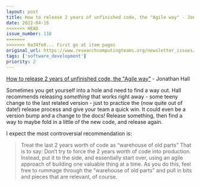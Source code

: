 ```yaml
---
layout: post
title: How to release 2 years of unfinished code, the "Agile way" - Jonathan Hall
date: 2022-04-16
<<<<<<< HEAD
issue_number: 118
=======
>>>>>>> 0a34fe0... First go at item pages
original_url: https://www.researchcomputingteams.org/newsletter_issues/0118
tags: ['software_development']
priority: 2
---
```


<!-- markdownlint-disable MD033 -->
<!-- markdownlint-disable MD041 -->
<!-- markdownlint-disable MD049 -->

[How to release 2 years of unfinished code, the "Agile way"](https://jhall.io/archive/2022/04/03/how-to-release-2-years-of-unfinished-code-the-agile-way/) - Jonathan Hall

Sometimes you get yourself into a hole and need to find a way out.  Hall recommends releasing *something* that works right away - some teeny change to the last related version - just to practice the (now quite out of date!) release process and give your team a quick win.  It could even be a version bump and a change to the docs!  Release something, then find a way to maybe fold in a little of the new code, and release again.

I expect the most controversial recommendation is:

> Treat the last 2 years worth of code as “warehouse of old parts”
> That is to say: Don’t try to force the 2 years worth of code into production. Instead, put it to the side, and essentially start over, using an agile approach of building one valuable thing at a time. As you do this, feel free to rummage through the “warehouse of old parts” and pull in bits and pieces that are relevant, of course.
